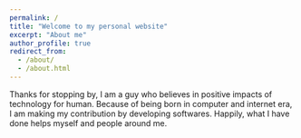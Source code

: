 ```yaml
---
permalink: /
title: "Welcome to my personal website"
excerpt: "About me"
author_profile: true
redirect_from: 
  - /about/
  - /about.html
---
```

Thanks for stopping by, I am a guy who believes in positive impacts of technology for human. Because of being born in computer and internet era, I am making my contribution by developing softwares. Happily, what I have done helps myself and people around me. 
   